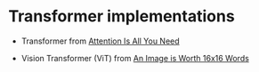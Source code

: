 # Transformer implementations


- Transformer from [Attention Is All You Need](https://arxiv.org/abs/1706.03762)

- Vision Transformer (ViT) from [An Image is Worth 16x16 Words](https://arxiv.org/abs/2010.11929) 
